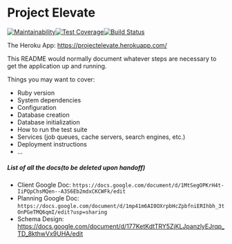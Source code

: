 # Project Elevate

[![Maintainability](https://api.codeclimate.com/v1/badges/dc2f2c7321cafb4ee41c/maintainability)](https://codeclimate.com/github/xxiinnchen/Project_Elevate/maintainability)[![Test Coverage](https://api.codeclimate.com/v1/badges/dc2f2c7321cafb4ee41c/test_coverage)](https://codeclimate.com/github/xxiinnchen/Project_Elevate/test_coverage)[![Build Status](https://travis-ci.org/xxiinnchen/Project_Elevate.svg?branch=master)](https://travis-ci.org/xxiinnchen/Project_Elevate)

The Heroku App: https://projectelevate.herokuapp.com/

This README would normally document whatever steps are necessary to get the
application up and running.

Things you may want to cover:

* Ruby version
* System dependencies
* Configuration
* Database creation
* Database initialization
* How to run the test suite
* Services (job queues, cache servers, search engines, etc.)
* Deployment instructions
* ...



##### List of all the docs(to be deleted upon handoff)

- Client Google Doc:  `https://docs.google.com/document/d/1MtSegOPKrH4t-IiPQpChsMQen--A3S6Eb2mdxCKCWFk/edit`
- Planning Google Doc: `https://docs.google.com/document/d/1mp41m6AI0OXrpbHcZpbfniERIhbh_3tOnPGeTMQ6qmI/edit?usp=sharing`
- Schema Design: https://docs.google.com/document/d/177KetKdtTRY5ZjKLJpanzlyEJrqp_TD_8kthwVx9UHA/edit